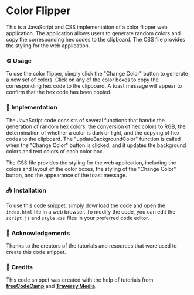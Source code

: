 # Color Flipper

This is a JavaScript and CSS implementation of a color flipper web application. The application allows users to generate random colors and copy the corresponding hex codes to the clipboard. The CSS file provides the styling for the web application.

### ⚙️ Usage

To use the color flipper, simply click the "Change Color" button to generate a new set of colors. Click on any of the color boxes to copy the corresponding hex code to the clipboard. A toast message will appear to confirm that the hex code has been copied.

### 🧪 Implementation

The JavaScript code consists of several functions that handle the generation of random hex colors, the conversion of hex colors to RGB, the determination of whether a color is dark or light, and the copying of hex codes to the clipboard. The "updateBackgroundColor" function is called when the "Change Color" button is clicked, and it updates the background colors and text colors of each color box.

The CSS file provides the styling for the web application, including the colors and layout of the color boxes, the styling of the "Change Color" button, and the appearance of the toast message.

### 📥 Installation

To use this code snippet, simply download the code and open the `index.html` file in a web browser.
To modify the code, you can edit the `script.js` and `style.css` files in your preferred code editor.

### 📣 Acknowledgements

Thanks to the creators of the tutorials and resources that were used to create this code snippet.

### 🚀 Credits

This code snippet was created with the help of tutorials from **[freeCodeCamp](https://www.freecodecamp.org/)** and **[Traversy Media](https://www.traversymedia.com/)**.
